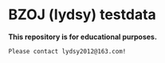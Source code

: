 # BZOJ (lydsy) testdata

**This repository is for educational purposes.**

`Please contact lydsy2012@163.com!`
